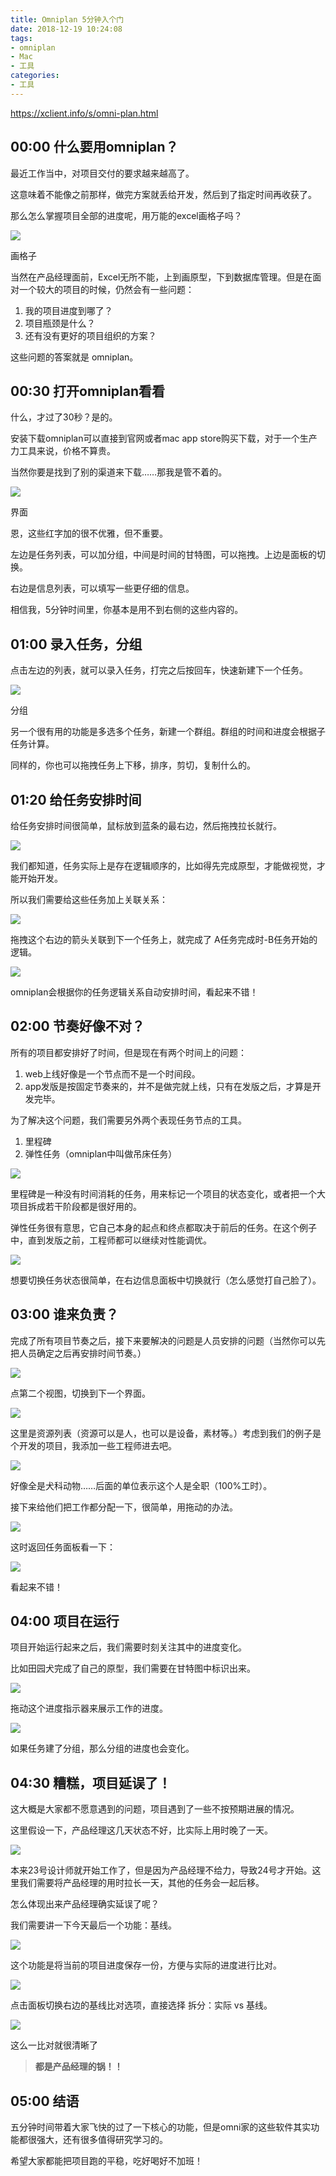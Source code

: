 ```yaml
---
title: Omniplan 5分钟入个门
date: 2018-12-19 10:24:08
tags:
- omniplan
- Mac
- 工具
categories:
- 工具
---
```


https://xclient.info/s/omni-plan.html

## 00:00  什么要用omniplan？

最近工作当中，对项目交付的要求越来越高了。

这意味着不能像之前那样，做完方案就丢给开发，然后到了指定时间再收获了。

那么怎么掌握项目全部的进度呢，用万能的excel画格子吗？

![](https://ws2.sinaimg.cn/large/006tNbRwgy1fybuey4186j31yq060tak.jpg)

画格子

当然在产品经理面前，Excel无所不能，上到画原型，下到数据库管理。但是在面对一个较大的项目的时候，仍然会有一些问题：

1. 我的项目进度到哪了？
2. 项目瓶颈是什么？
3. 还有没有更好的项目组织的方案？

这些问题的答案就是 omniplan。

<!--more-->

## 00:30  打开omniplan看看

什么，才过了30秒？是的。

安装下载omniplan可以直接到官网或者mac app store购买下载，对于一个生产力工具来说，价格不算贵。

当然你要是找到了别的渠道来下载……那我是管不着的。

![](https://ws4.sinaimg.cn/large/006tNbRwgy1fybufaaxskj31ca0u0aga.jpg)



界面

恩，这些红字加的很不优雅，但不重要。

左边是任务列表，可以加分组，中间是时间的甘特图，可以拖拽。上边是面板的切换。

右边是信息列表，可以填写一些更仔细的信息。

相信我，5分钟时间里，你基本是用不到右侧的这些内容的。

## 01:00 录入任务，分组

点击左边的列表，就可以录入任务，打完之后按回车，快速新建下一个任务。

![](https://ws4.sinaimg.cn/large/006tNbRwgy1fybufpsgkmj30qi0n8q56.jpg)

分组

另一个很有用的功能是多选多个任务，新建一个群组。群组的时间和进度会根据子任务计算。

同样的，你也可以拖拽任务上下移，排序，剪切，复制什么的。

## 01:20 给任务安排时间

给任务安排时间很简单，鼠标放到蓝条的最右边，然后拖拽拉长就行。

![](https://ws2.sinaimg.cn/large/006tNbRwgy1fybug4b917j310e0d2dhy.jpg)



我们都知道，任务实际上是存在逻辑顺序的，比如得先完成原型，才能做视觉，才能开始开发。

所以我们需要给这些任务加上关联关系：

![](https://ws2.sinaimg.cn/large/006tNbRwgy1fybugj8gjuj309u05kjrd.jpg)



拖拽这个右边的箭头关联到下一个任务上，就完成了 A任务完成时-B任务开始的逻辑。

![](https://ws2.sinaimg.cn/large/006tNbRwgy1fybugu0pwdj31qm0cc76u.jpg)



omniplan会根据你的任务逻辑关系自动安排时间，看起来不错！

## 02:00 节奏好像不对？

所有的项目都安排好了时间，但是现在有两个时间上的问题：

1. web上线好像是一个节点而不是一个时间段。
2. app发版是按固定节奏来的，并不是做完就上线，只有在发版之后，才算是开发完毕。

为了解决这个问题，我们需要另外两个表现任务节点的工具。

1. 里程碑
2. 弹性任务（omniplan中叫做吊床任务）

![](https://ws1.sinaimg.cn/large/006tNbRwgy1fybuh2rvkjj31s60fu77q.jpg)



里程碑是一种没有时间消耗的任务，用来标记一个项目的状态变化，或者把一个大项目拆成若干阶段都是很好用的。

弹性任务很有意思，它自己本身的起点和终点都取决于前后的任务。在这个例子中，直到发版之前，工程师都可以继续对性能调优。

![](https://ws4.sinaimg.cn/large/006tNbRwgy1fybuhc0fjtj313i0e840e.jpg)



想要切换任务状态很简单，在右边信息面板中切换就行（怎么感觉打自己脸了）。

## 03:00 谁来负责？

完成了所有项目节奏之后，接下来要解决的问题是人员安排的问题（当然你可以先把人员确定之后再安排时间节奏。）

![](https://ws3.sinaimg.cn/large/006tNbRwgy1fybuhp5h1zj30bw03omxc.jpg)



点第二个视图，切换到下一个界面。

![](https://ws2.sinaimg.cn/large/006tNbRwgy1fybuhx91kaj30yy0dg3zy.jpg)

这里是资源列表（资源可以是人，也可以是设备，素材等。）考虑到我们的例子是个开发的项目，我添加一些工程师进去吧。

![](https://ws2.sinaimg.cn/large/006tNbRwgy1fybui7om0vj30go0a00tz.jpg)



好像全是犬科动物……后面的单位表示这个人是全职（100%工时）。

接下来给他们把工作都分配一下，很简单，用拖动的办法。

![](https://ws2.sinaimg.cn/large/006tNbRwgy1fybuiiuqkej31r40h4q68.jpg)



这时返回任务面板看一下：

![](https://ws1.sinaimg.cn/large/006tNbRwgy1fybuisaxdtj31vw0fa0x7.jpg)



看起来不错！

## 04:00 项目在运行

项目开始运行起来之后，我们需要时刻关注其中的进度变化。

比如田园犬完成了自己的原型，我们需要在甘特图中标识出来。

![](https://ws4.sinaimg.cn/large/006tNbRwgy1fybuj2kdpuj30oi05aq3v.jpg)



拖动这个进度指示器来展示工作的进度。

![](https://ws3.sinaimg.cn/large/006tNbRwgy1fybujax5ebj30ve08ygnd.jpg)



如果任务建了分组，那么分组的进度也会变化。

## 04:30 糟糕，项目延误了！

这大概是大家都不愿意遇到的问题，项目遇到了一些不按预期进展的情况。

这里假设一下，产品经理这几天状态不好，比实际上用时晚了一天。

![](https://ws4.sinaimg.cn/large/006tNbRwgy1fybujlwjc7j31vo0gun2l.jpg)



本来23号设计师就开始工作了，但是因为产品经理不给力，导致24号才开始。这里我们需要将产品经理的用时拉长一天，其他的任务会一起后移。

怎么体现出来产品经理确实延误了呢？

我们需要讲一下今天最后一个功能：基线。

![](https://ws4.sinaimg.cn/large/006tNbRwgy1fybujus6x8j30k004e3yz.jpg)



这个功能是将当前的项目进度保存一份，方便与实际的进度进行比对。

![](https://ws4.sinaimg.cn/large/006tNbRwgy1fybuk3d04gj30ko07wgmy.jpg)

点击面板切换右边的基线比对选项，直接选择 拆分：实际 vs 基线。

![](https://ws3.sinaimg.cn/large/006tNbRwgy1fybuke3y5dj31vi0h0dld.jpg)



这么一比对就很清晰了

> **都是产品经理的锅！！**

## 05:00 结语

五分钟时间带着大家飞快的过了一下核心的功能，但是omni家的这些软件其实功能都很强大，还有很多值得研究学习的。

希望大家都能把项目跑的平稳，吃好喝好不加班！

